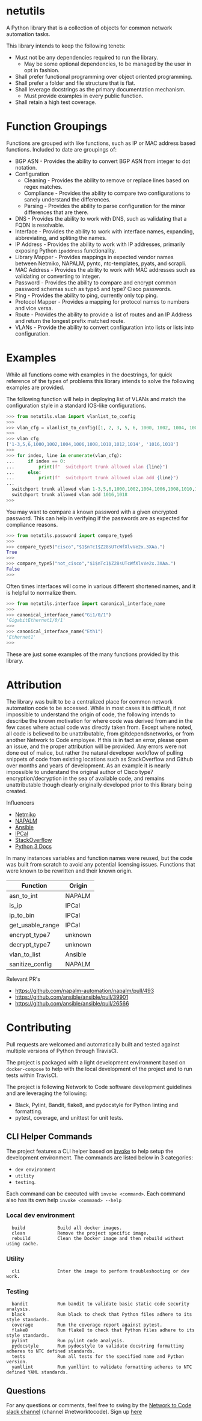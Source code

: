 # netutils

A Python library that is a collection of objects for common network automation tasks.

This library intends to keep the following tenets:

* Must not be any dependencies required to run the library.
  * May be some optional dependencies, to be managed by the user in opt in fashion.
* Shall prefer functional programming over object oriented programming.
* Shall prefer a folder and file structure that is flat.
* Shall leverage docstrings as the primary documentation mechanism.
  * Must provide examples in every public function.
* Shall retain a high test coverage.

# Function Groupings

Functions are grouped with like functions, such as IP or MAC address based functions. Included to date are groupings of:

* BGP ASN - Provides the ability to convert BGP ASN from integer to dot notation.
* Configuration
  * Cleaning - Provides the ability to remove or replace lines based on regex matches.
  * Compliance - Provides the ability to compare two configurations to sanely understand the differences.
  * Parsing - Provides the ability to parse configuration for the minor differences that are there.
* DNS - Provides the ability to work with DNS, such as validating that a FQDN is resolvable.
* Interface - Provides the ability to work with interface names, expanding, abbreviating, and spliting the names.
* IP Address - Provides the ability to work with IP addresses, primarily exposing Python `ipaddress` functionality.
* Library Mapper - Provides mappings in expected vendor names between Netmiko, NAPALM, pyntc, ntc-templates, pyats, and scrapli.
* MAC Address - Provides the ability to work with MAC addresses such as validating or converting to integer.
* Password - Provides the ability to compare and encrypt common password schemas such as type5 and type7 Cisco passwords.
* Ping - Provides the ability to ping, currently only tcp ping.
* Protocol Mapper - Provides a mapping for protocol names to numbers and vice versa.
* Route - Provides the ability to provide a list of routes and an IP Address and return the longest prefix matched route.
* VLANs - Provide the ability to convert configuration into lists or lists into configuration.

# Examples

While all functions come with examples in the docstrings, for quick reference of the types of problems this library intends to 
solve the following examples are provided.

The following function will help in deploying list of VLANs and match the configuration style in a standard IOS-like configurations.

```python
>>> from netutils.vlan import vlanlist_to_config
>>>
>>> vlan_cfg = vlanlist_to_config([1, 2, 3, 5, 6, 1000, 1002, 1004, 1006, 1008, 1010, 1012, 1014, 1016, 1018])
>>>
>>> vlan_cfg
['1-3,5,6,1000,1002,1004,1006,1008,1010,1012,1014', '1016,1018']
>>>
>>> for index, line in enumerate(vlan_cfg):
...     if index == 0:
...         print(f"  switchport trunk allowed vlan {line}")
...     else:
...         print(f"  switchport trunk allowed vlan add {line}")
... 
  switchport trunk allowed vlan 1-3,5,6,1000,1002,1004,1006,1008,1010,1012,1014
  switchport trunk allowed vlan add 1016,1018
>>> 
```

You may want to compare a known password with a given encrypted password. This can help in verifying if the
passwords are as expected for compliance reasons.

```python
>>> from netutils.password import compare_type5
>>>
>>> compare_type5("cisco","$1$nTc1$Z28sUTcWfXlvVe2x.3XAa.")
True
>>>
>>> compare_type5("not_cisco","$1$nTc1$Z28sUTcWfXlvVe2x.3XAa.")
False
>>>
```

Often times interfaces will come in various different shortened names, and it is helpful to normalize them.

```python
>>> from netutils.interface import canonical_interface_name
>>>
>>> canonical_interface_name("Gi1/0/1")
'GigabitEthernet1/0/1'
>>>
>>> canonical_interface_name("Eth1")
'Ethernet1'
>>>
```

These are just some examples of the many functions provided by this library.

# Attribution

The library was built to be a centralized place for common network automation code to be accessed. While in most cases it is
difficult, if not impossible to understand the origin of code, the following intends to describe the known motivation for where
code was derived from and in the few cases where actual code was directly taken from. Except where noted, all code is believed to
be unattributable, from @itdependsnetworks, or from another Network to Code employee. If this is in fact an error, please open an
issue, and the proper attribution will be provided. Any errors were not done out of malice, but rather the natural developer
workflow of pulling snippets of code from existing locations such as StackOverflow and Github over months and years of development.
As an example it is nearly impossible to understand the original author of Cisco type7 encryption/decryption in the sea of
available code, and remains unattributable though clearly originally developed prior to this library being created.

Influencers
* [Netmiko](https://github.com/ktbyers/netmiko)
* [NAPALM](https://github.com/napalm-automation/napalm)
* [Ansible](https://github.com/ansible/ansible)
* [IPCal](https://github.com/ammyblabla/ipcal)
* [StackOverflow](https://stackoverflow.com/)
* [Python 3 Docs](https://docs.python.org/3/library/)

In many instances variables and function names were reused, but the code was built from scratch to avoid any potential licensing
issues. Functions that were known to be rewritten and their known origin.

| Function | Origin |
| -------- | ------ |
| asn_to_int | NAPALM | 
| is_ip | IPCal | 
| ip_to_bin | IPCal |
| get_usable_range | IPCal |
| encrypt_type7 | unknown |
| decrypt_type7 | unknown |
| vlan_to_list | Ansible |
| sanitize_config | NAPALM |

Relevant PR's
* https://github.com/napalm-automation/napalm/pull/493
* https://github.com/ansible/ansible/pull/39901
* https://github.com/ansible/ansible/pull/26566


# Contributing

Pull requests are welcomed and automatically built and tested against multiple versions of Python through TravisCI.

The project is packaged with a light development environment based on `docker-compose` to help with the local development of the project and to run tests within TravisCI.

The project is following Network to Code software development guidelines and are leveraging the following:
- Black, Pylint, Bandit, flake8, and pydocstyle for Python linting and formatting.
- pytest, coverage, and unittest for unit tests.

## CLI Helper Commands

The project features a CLI helper based on [invoke](http://www.pyinvoke.org/) to help setup the development environment. The commands are listed below in 3 categories:
- `dev environment`
- `utility`
- `testing`. 

Each command can be executed with `invoke <command>`. Each command also has its own help `invoke <command> --help`

### Local dev environment

```
  build            Build all docker images.
  clean            Remove the project specific image.
  rebuild          Clean the Docker image and then rebuild without using cache.
```

### Utility 

```
  cli              Enter the image to perform troubleshooting or dev work.
```

### Testing 

```
  bandit           Run bandit to validate basic static code security analysis.
  black            Run black to check that Python files adhere to its style standards.
  coverage         Run the coverage report against pytest.
  flake8           Run flake8 to check that Python files adhere to its style standards.
  pylint           Run pylint code analysis.
  pydocstyle       Run pydocstyle to validate docstring formatting adheres to NTC defined standards.
  tests            Run all tests for the specified name and Python version.
  yamllint         Run yamllint to validate formatting adheres to NTC defined YAML standards.
```

## Questions

For any questions or comments, feel free to swing by the [Network to Code slack channel](https://networktocode.slack.com/) (channel #networktocode).
Sign up [here](http://slack.networktocode.com/)
